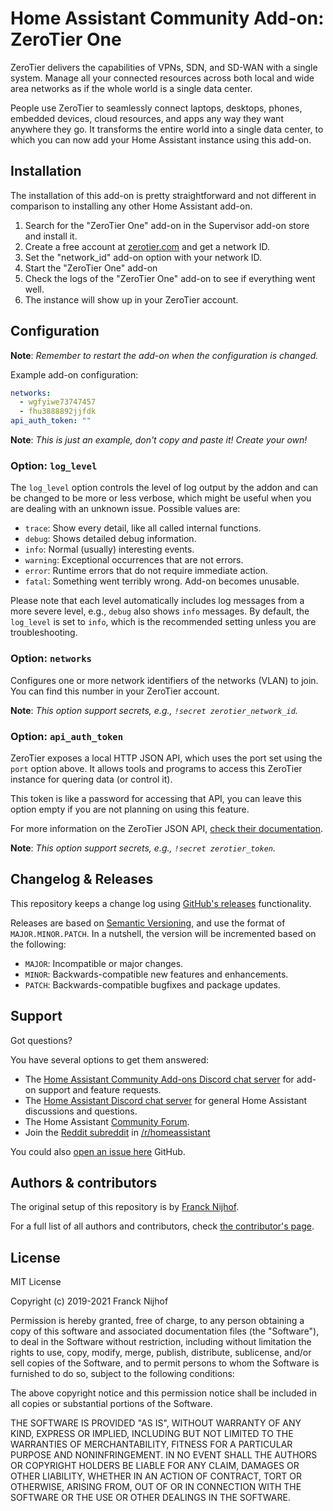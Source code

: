 # Home Assistant Community Add-on: ZeroTier One

ZeroTier delivers the capabilities of VPNs, SDN, and SD-WAN with a single
system. Manage all your connected resources across both local and wide area
networks as if the whole world is a single data center.

People use ZeroTier to seamlessly connect laptops, desktops, phones,
embedded devices, cloud resources, and apps any way they want anywhere they go.
It transforms the entire world into a single data center, to which you
can now add your Home Assistant instance using this add-on.

## Installation

The installation of this add-on is pretty straightforward and not different in
comparison to installing any other Home Assistant add-on.

1. Search for the "ZeroTier One" add-on in the Supervisor add-on store
   and install it.
1. Create a free account at [zerotier.com][zerotier] and get a network ID.
1. Set the "network_id" add-on option with your network ID.
1. Start the "ZeroTier One" add-on
1. Check the logs of the "ZeroTier One" add-on to see if everything went well.
1. The instance will show up in your ZeroTier account.

## Configuration

**Note**: _Remember to restart the add-on when the configuration is changed._

Example add-on configuration:

```yaml
networks:
  - wgfyiwe73747457
  - fhu3888892jjfdk
api_auth_token: ""
```

**Note**: _This is just an example, don't copy and paste it! Create your own!_

### Option: `log_level`

The `log_level` option controls the level of log output by the addon and can
be changed to be more or less verbose, which might be useful when you are
dealing with an unknown issue. Possible values are:

- `trace`: Show every detail, like all called internal functions.
- `debug`: Shows detailed debug information.
- `info`: Normal (usually) interesting events.
- `warning`: Exceptional occurrences that are not errors.
- `error`: Runtime errors that do not require immediate action.
- `fatal`: Something went terribly wrong. Add-on becomes unusable.

Please note that each level automatically includes log messages from a
more severe level, e.g., `debug` also shows `info` messages. By default,
the `log_level` is set to `info`, which is the recommended setting unless
you are troubleshooting.

### Option: `networks`

Configures one or more network identifiers of the networks (VLAN) to join.
You can find this number in your ZeroTier account.

**Note**: _This option support secrets, e.g., `!secret zerotier_network_id`._

### Option: `api_auth_token`

ZeroTier exposes a local HTTP JSON API, which uses the port set using the
`port` option above. It allows tools and programs to access this ZeroTier
instance for quering data (or control it).

This token is like a password for accessing that API, you can leave this
option empty if you are not planning on using this feature.

For more information on the ZeroTier JSON API, [check their documentation][api].

**Note**: _This option support secrets, e.g., `!secret zerotier_token`._

## Changelog & Releases

This repository keeps a change log using [GitHub's releases][releases]
functionality.

Releases are based on [Semantic Versioning][semver], and use the format
of `MAJOR.MINOR.PATCH`. In a nutshell, the version will be incremented
based on the following:

- `MAJOR`: Incompatible or major changes.
- `MINOR`: Backwards-compatible new features and enhancements.
- `PATCH`: Backwards-compatible bugfixes and package updates.

## Support

Got questions?

You have several options to get them answered:

- The [Home Assistant Community Add-ons Discord chat server][discord] for add-on
  support and feature requests.
- The [Home Assistant Discord chat server][discord-ha] for general Home
  Assistant discussions and questions.
- The Home Assistant [Community Forum][forum].
- Join the [Reddit subreddit][reddit] in [/r/homeassistant][reddit]

You could also [open an issue here][issue] GitHub.

## Authors & contributors

The original setup of this repository is by [Franck Nijhof][frenck].

For a full list of all authors and contributors,
check [the contributor's page][contributors].

## License

MIT License

Copyright (c) 2019-2021 Franck Nijhof

Permission is hereby granted, free of charge, to any person obtaining a copy
of this software and associated documentation files (the "Software"), to deal
in the Software without restriction, including without limitation the rights
to use, copy, modify, merge, publish, distribute, sublicense, and/or sell
copies of the Software, and to permit persons to whom the Software is
furnished to do so, subject to the following conditions:

The above copyright notice and this permission notice shall be included in all
copies or substantial portions of the Software.

THE SOFTWARE IS PROVIDED "AS IS", WITHOUT WARRANTY OF ANY KIND, EXPRESS OR
IMPLIED, INCLUDING BUT NOT LIMITED TO THE WARRANTIES OF MERCHANTABILITY,
FITNESS FOR A PARTICULAR PURPOSE AND NONINFRINGEMENT. IN NO EVENT SHALL THE
AUTHORS OR COPYRIGHT HOLDERS BE LIABLE FOR ANY CLAIM, DAMAGES OR OTHER
LIABILITY, WHETHER IN AN ACTION OF CONTRACT, TORT OR OTHERWISE, ARISING FROM,
OUT OF OR IN CONNECTION WITH THE SOFTWARE OR THE USE OR OTHER DEALINGS IN THE
SOFTWARE.

[api]: https://www.zerotier.com/manual.shtml#4_1
[contributors]: https://hub.fastgit.org/hassio-addons/addon-zerotier/graphs/contributors
[discord-ha]: https://discord.gg/c5DvZ4e
[discord]: https://discord.me/hassioaddons
[forum]: https://community.home-assistant.io/t/home-assistant-community-add-on-zerotier-one/109091?u=frenck
[frenck]: https://hub.fastgit.org/frenck
[issue]: https://hub.fastgit.org/hassio-addons/addon-zerotier/issues
[reddit]: https://reddit.com/r/homeassistant
[releases]: https://hub.fastgit.org/hassio-addons/addon-zerotier/releases
[semver]: http://semver.org/spec/v2.0.0.htm
[zerotier]: https://www.zerotier.com/
